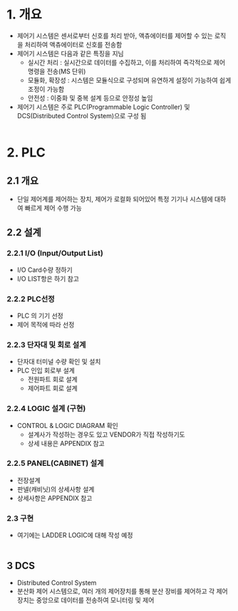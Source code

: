 # 1. 개요
- 제어기 시스템은 센서로부터 신호를 처리 받아, 액츄에이터를 제어할 수 있는 로직을 처리하여 액츄에이터로 신호를 전송함
- 제어기 시스템은 다음과 같은 특징을 지님
  - 실시간 처리 : 실시간으로 데이터를 수집하고, 이를 처리하여 즉각적으로 제어 명령을 전송(MS 단위)
  - 모듈화, 확장성 : 시스템은 모듈식으로 구성되며 유연하게 설정이 가능하여 쉽게 조정이 가능함
  - 안전성 : 이중화 및 중복 설계 등으로 안정성 높임
- 제어기 시스템은 주로 PLC(Programmable Logic Controller) 및 DCS(Distributed Control System)으로 구성 됨
</br></br>

# 2. PLC

## 2.1 개요
- 단일 제어계를 제어하는 장치, 제어가 로컬화 되어있어 특정 기기나 시스템에 대하여 빠르게 제어 수행 가능

## 2.2 설계

### 2.2.1 I/O (Input/Output List)
- I/O Card수량 정하기
- I/O LIST항은 하기 참고

### 2.2.2 PLC선정
- PLC 의 기기 선정
- 제어 목적에 따라 선정

### 2.2.3 단자대 및 회로 설계
- 단자대 터미널 수량 확인 및 설치
- PLC 인입 회로부 설계
  - 전원파트 회로 설계
  - 제어파트 회로 설계

### 2.2.4 LOGIC 설계 (구현)
- CONTROL & LOGIC DIAGRAM 확인
  - 설계사가 작성하는 경우도 있고 VENDOR가 직접 작성하기도
  - 상세 내용은 APPENDIX 참고

### 2.2.5 PANEL(CABINET) 설계
- 전장설계
- 판넬(캐비닛)의 상세사항 설계
- 상세사항은 APPENDIX 참고

### 2.3 구현
- 여기에는 LADDER LOGIC에 대해 작성 예정
</BR></BR>

## 3  DCS
- Distributed Control System
- 분산화 제어 시스템으로, 여러 개의 제어장치를 통해 분산 장비를 제어하고 각 제어장치는 중앙으로 데이터를 전송하여 모니터링 및 제어
</BR></BR>
